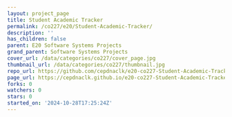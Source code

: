 ```yaml
---
layout: project_page
title: Student Academic Tracker
permalink: /co227/e20/Student-Academic-Tracker/
description: ''
has_children: false
parent: E20 Software Systems Projects
grand_parent: Software Systems Projects
cover_url: /data/categories/co227/cover_page.jpg
thumbnail_url: /data/categories/co227/thumbnail.jpg
repo_url: https://github.com/cepdnaclk/e20-co227-Student-Academic-Tracker
page_url: https://cepdnaclk.github.io/e20-co227-Student-Academic-Tracker
forks: 0
watchers: 0
stars: 0
started_on: '2024-10-28T17:25:24Z'
---
```



